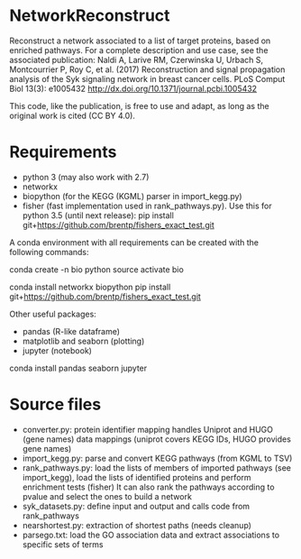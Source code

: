 NetworkReconstruct
==================

Reconstruct a network associated to a list of target proteins, based on enriched pathways.
For a complete description and use case, see the associated publication:
Naldi A, Larive RM, Czerwinska U, Urbach S, Montcourrier P, Roy C, et al. (2017) Reconstruction and signal propagation analysis of the Syk signaling network in breast cancer cells. PLoS Comput Biol 13(3): e1005432
http://dx.doi.org/10.1371/journal.pcbi.1005432

This code, like the publication, is free to use and adapt, as long as the original work is cited (CC BY 4.0).


Requirements
============


* python 3 (may also work with 2.7)
* networkx
* biopython (for the KEGG (KGML) parser in import_kegg.py)
* fisher (fast implementation used in rank_pathways.py). Use this for python 3.5 (until next release):
  pip install git+https://github.com/brentp/fishers_exact_test.git

A conda environment with all requirements can be created with the following commands:

conda create -n bio python
source activate bio

conda install networkx biopython
pip install git+https://github.com/brentp/fishers_exact_test.git


Other useful packages:

* pandas (R-like dataframe)
* matplotlib and seaborn (plotting)
* jupyter (notebook)


conda install pandas seaborn jupyter



Source files
============

* converter.py: protein identifier mapping handles Uniprot and HUGO (gene names) data mappings (uniprot covers KEGG IDs, HUGO provides gene names)
* import_kegg.py: parse and convert KEGG pathways (from KGML to TSV)
* rank_pathways.py: load the lists of members of imported pathways (see import_kegg),
  load the lists of identified proteins and perform enrichment tests (fisher)
  It can also rank the pathways according to pvalue and select the ones to build a network
* syk_datasets.py: define input and output and calls code from rank_pathways
* nearshortest.py: extraction of shortest paths (needs cleanup)
* parsego.txt: load the GO association data and extract associations to specific sets of terms


